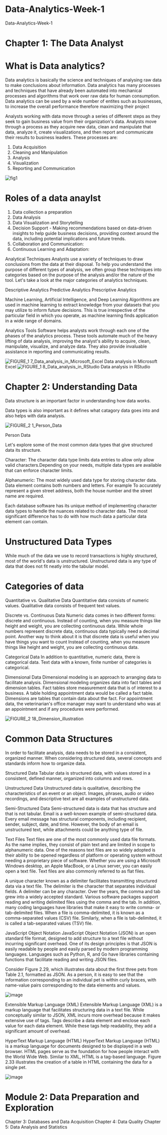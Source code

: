 # Data-Analytics-Week-1
Data-Analytics-Week-1


# Chapter 1: The Data Analyst

# What is Data analytics?
Data analytics is basically the science and techniques of analysing raw data to make conclusions about information.
Data analytics has many processes and techniques that have already been automated into mechanical processes  and algorithms that work over raw data for human consumption.
Data analytics can be used by a wide number  of entites such as businesses, to increase the overall performance therefore maximizing  their project

Analysts working with data move through a series of different steps as they seek to gain business value from their organization's data.
Analysts move through a process as they acquire new data, clean and manipulate that data, analyze it, create visualizations, and then report and communicate their results to business leaders.
These processes are:
1. Data Acquisition
2. Cleaning and Manipulation
3. Analysis
4. Visualization
5. Reporting and Communication

![fig1](https://github.com/Darkinsator/Data-Analytics-Week-1/assets/112648301/d74bf5d0-24c8-40a4-ac14-83c0a51281ce)

# Roles of a data anaylst
1. Data collection a preparation
2. Data Analysis
3. Data Visualization and Storytelling
4. Decision Support - Making recommendations based on data-driven insights to help guide business decisions, providing context around the data, including potential implications and future trends.
5. Collaboration and Communication:
6. Continuous Learning and Adaptation:

Analytical Techniques
Analysts use a variety of techniques to draw conclusions from the data at their disposal. To help you understand the purpose of different types of analysis, we often group these techniques into categories based on the purpose of the analysis and/or the nature of the tool. Let's take a look at the major categories of analytics techniques.

Descriptive Analytics
Predictive Analytics
Prescriptive Analytics

Machine Learning, Artificial Intelligence, and Deep Learning
Algorithms are used in machine learning to extract knowledge from your datasets that you may utilize to inform future decisions. This is true irrespective of the particular field in which you operate, as machine learning finds application in a wide range of domains. 

Analytics Tools
Software helps analysts work through each one of the phases of the analytics process. These tools automate much of the heavy lifting of data analysis, improving the analyst's ability to acquire, clean, manipulate, visualize, and analyze data. They also provide invaluable assistance in reporting and communicating results.

![FIGURE_1 7_Data_analysis_in_Microsoft_Excel](https://github.com/Darkinsator/Data-Analytics-Week-1/assets/112648301/5c828598-29dd-4581-96fb-9cd6645621a8)
Data analysis in Microsoft Excel
![FIGURE_1 8_Data_analysis_in_RStudio](https://github.com/Darkinsator/Data-Analytics-Week-1/assets/112648301/611730f3-1eaa-44c8-9a52-c3d75fb33ad6)
Data analysis in RStudio


# Chapter 2: Understanding Data

Data structure is an important factor in understanding how data works.

Data types is also important as it defines what catagory data goes into and also helps with data analysis. 

![FIGURE_2 1_Person_Data](https://github.com/Darkinsator/Data-Analytics-Week-1/assets/112648301/802a7818-113f-44af-af7b-d25245278b8e)

Person Data

Let's explore some of the most common data types that give structured data its structure.

Character: The character data type limits data entries to allow only allow valid characters.Depending on your needs, multiple data types are available that can enforce character limits.

Alphanumeric: The most widely used data type for storing character data. Data element contains both numbers and letters. For example To accurately represent a given street address, both the house number and the street name are required.

Each database software has its unique method of implementing character data types to handle the nuances related to character data. The most significant difference has to do with how much data a particular data element can contain.

# Unstructured Data Types
While much of the data we use to record transactions is highly structured, most of the world's data is unstructured. Unstructured data is any type of data that does not fit neatly into the tabular model. 

# Categories of data

Quantitative vs. Qualitative Data
Quantitative data consists of numeric values.
Qualitative data consists of frequent text values.

Discrete vs. Continuous Data
Numeric data comes in two different forms: discrete and continuous.
Instead of counting, when you measure things like height and weight, you are collecting continuous data.
While whole numbers represent discrete data, continuous data typically need a decimal point.
Another way to think about it is that discrete data is useful when you have things you want to count
Instead of counting, when you measure things like height and weight, you are collecting continuous data. 

Categorical Data
In addition to quantitative, numeric data, there is categorical data. Text data with a known, finite number of categories is categorical.

Dimensional Data
Dimensional modeling is an approach to arranging data to facilitate analysis. Dimensional modeling organizes data into fact tables and dimension tables.
Fact tables store measurement data that is of interest to a business.
A table holding appointment data would be called a fact table.
Dimensions are tables that contain data about the fact. For appointment data, the veterinarian's office manager may want to understand who was at an appointment and if any procedures were performed.

![FIGURE_2 18_Dimension_illustration](https://github.com/Darkinsator/Data-Analytics-Week-1/assets/112648301/db99cf66-080a-4112-af30-d26445e3b32b)

# Common Data Structures

In order to facilitate analysis, data needs to be stored in a consistent, organized manner. When considering structured data, several concepts and standards inform how to organize data.

Structured Data
Tabular data is structured data, with values stored in a consistent, defined manner, organized into columns and rows.

Unstructured Data
Unstructured data is qualitative, describing the characteristics of an event or an object. Images, phrases, audio or video recordings, and descriptive text are all examples of unstructured data.

Semi-Structured Data
Semi-structured data is data that has structure and that is not tabular. Email is a well-known example of semi-structured data. Every email message has structural components, including recipient, sender, subject, date, and time. However, the body of an email is unstructured text, while attachments could be anything type of file.

Text Files
Text files are one of the most commonly used data file formats. As the name implies, they consist of plain text and are limited in scope to alphanumeric data. One of the reasons text files are so widely adopted is their ability to be opened regardless of platform or operating system without needing a proprietary piece of software. Whether you are using a Microsoft Windows desktop, an Apple MacBook, or a Linux server, you can easily open a text file. Text files are also commonly referred to as flat files.

A unique character known as a delimiter facilitates transmitting structured data via a text file. The delimiter is the character that separates individual fields. A delimiter can be any character. Over the years, the comma and tab grew into a widely accepted standard. Various software packages support reading and writing delimited files using the comma and the tab. In addition, many coding languages have libraries that make it easy to write comma- or tab-delimited files. When a file is comma-delimited, it is known as a comma-separated values (CSV) file. Similarly, when a file is tab-delimited, it is called a tab-separated values (TSV) file.

JavaScript Object Notation
JavaScript Object Notation (JSON) is an open standard file format, designed to add structure to a text file without incurring significant overhead. One of its design principles is that JSON is easily readable by people and easily parsed by modern programming languages. Languages such as Python, R, and Go have libraries containing functions that facilitate reading and writing JSON files.

Consider Figure 2.29, which illustrates data about the first three pets from Table 2.1, formatted as JSON. As a person, it is easy to see that the information corresponding to an individual pet is within curly braces, with name-value pairs corresponding to the data elements and values.

![image](https://github.com/Darkinsator/Data-Analytics-Week-1/assets/112648301/9158cb15-fce7-41e0-ae98-ed4ac91d4ec5)

Extensible Markup Language (XML)
Extensible Markup Language (XML) is a markup language that facilitates structuring data in a text file. While conceptually similar to JSON, XML incurs more overhead because it makes extensive use of tags. Tags describe a data element and enclose each value for each data element. While these tags help readability, they add a significant amount of overhead.

HyperText Markup Language (HTML)
HyperText Markup Language (HTML) is a markup language for documents designed to be displayed in a web browser. HTML pages serve as the foundation for how people interact with the World Wide Web. Similar to XML, HTML is a tag-based language. Figure 2.33 illustrates the creation of a table in HTML containing the data for a single pet. 

![image](https://github.com/Darkinsator/Data-Analytics-Week-1/assets/112648301/7483a9a3-22fa-4964-852c-19daf4e7c410)


# Module 2: Data Preparation and Exploration

Chapter 3: Databases and Data Acquisition
Chapter 4: Data Quality
Chapter 5: Data Analysis and Statistics












































